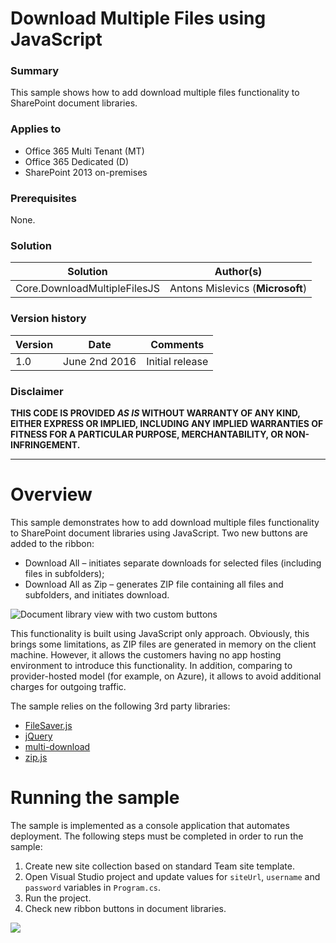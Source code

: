 # Download Multiple Files using JavaScript #

### Summary ###
This sample shows how to add download multiple files functionality to SharePoint document libraries.

### Applies to ###
-  Office 365 Multi Tenant (MT)
-  Office 365 Dedicated (D)
-  SharePoint 2013 on-premises

### Prerequisites ###
None.

### Solution ###
Solution | Author(s)
---------|----------
Core.DownloadMultipleFilesJS | Antons Mislevics (**Microsoft**)

### Version history ###
Version  | Date | Comments
---------| -----| --------
1.0  | June 2nd 2016 | Initial release

### Disclaimer ###
**THIS CODE IS PROVIDED *AS IS* WITHOUT WARRANTY OF ANY KIND, EITHER EXPRESS OR IMPLIED, INCLUDING ANY IMPLIED WARRANTIES OF FITNESS FOR A PARTICULAR PURPOSE, MERCHANTABILITY, OR NON-INFRINGEMENT.**


----------


# Overview #
This sample demonstrates how to add download multiple files functionality to SharePoint document libraries using JavaScript.
Two new buttons are added to the ribbon:

- Download All – initiates separate downloads for selected files (including files in subfolders);
- Download All as Zip – generates ZIP file containing all files and subfolders, and initiates download.

![Document library view with two custom buttons](http://i.imgur.com/xAYoQ6F.png)

This functionality is built using JavaScript only approach. Obviously, this brings some limitations, as ZIP files are generated in memory on the client machine. However, it allows the customers having no app hosting environment to introduce this functionality. In addition, comparing to provider-hosted model (for example, on Azure), it allows to avoid additional charges for outgoing traffic.

The sample relies on the following 3rd party libraries:

- [FileSaver.js](https://github.com/eligrey/FileSaver.js/)
- [jQuery](http://jquery.com/)
- [multi-download](https://github.com/sindresorhus/multi-download)
- [zip.js](http://gildas-lormeau.github.io/zip.js/)

# Running the sample #
The sample is implemented as a console application that automates deployment. The following steps must be completed in order to run the sample:

1. Create new site collection based on standard Team site template.
2. Open Visual Studio project and update values for `siteUrl`, `username` and `password` variables in `Program.cs`.
3. Run the project.
4. Check new ribbon buttons in document libraries.

<img src="https://telemetry.sharepointpnp.com/pnp/samples/Core.DownloadMultipleFilesJS" />